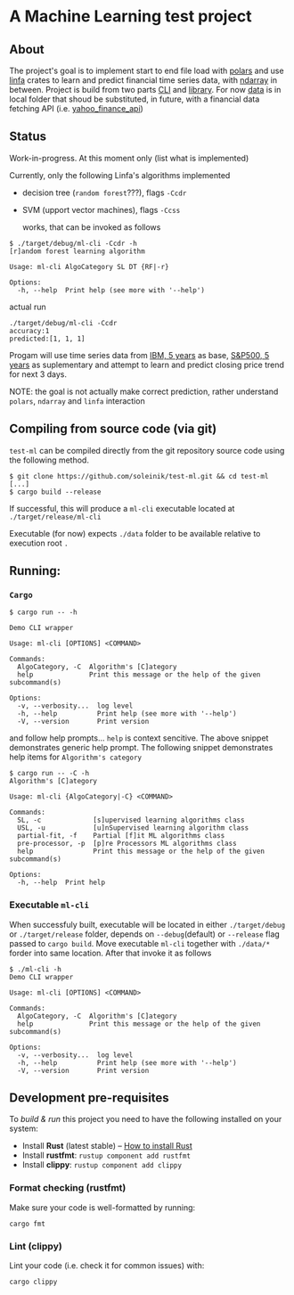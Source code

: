 # A Machine Learning test project

## About
The project's goal is to implement start to end file load with [polars](https://crates.io/crates/polars) and use [linfa](https://crates.io/crates/linfa) crates to learn and predict financial time series data, with [ndarray](https://crates.io/crates/ndarray) in between.
Project is build from two parts [CLI](/ml-cli/) and [library](/ml-lib/). For now [data](/data/) is in local folder that shoud be substituted, in future, with a financial data fetching API (i.e. [yahoo_finance_api](https://crates.io/crates/yahoo_finance_api))


## Status
Work-in-progress. At this moment only (list what is implemented) 

Currently, only the following Linfa's algorithms implemented
- decision tree (`random forest`???), flags `-Ccdr`
- SVM (upport vector machines), flags `-Ccss`


  works, that can be invoked as follows
```
$ ./target/debug/ml-cli -Ccdr -h
[r]andom forest learning algorithm

Usage: ml-cli AlgoCategory SL DT {RF|-r}

Options:
  -h, --help  Print help (see more with '--help')
```
actual run
```
./target/debug/ml-cli -Ccdr
accuracy:1
predicted:[1, 1, 1]
```

Progam will use time series data from [IBM, 5 years](./data/IBM-5y.csv) as base, [S&P500, 5 years](./data/^GSPC-5y.csv) as suplementary and attempt to learn and predict closing price trend for next 3 days.

NOTE: the goal is not actually make correct prediction, rather understand `polars`, `ndarray` and `linfa` interaction 


## Compiling from source code (via git)

`test-ml` can be compiled directly from the git repository source code using the following method.


```
$ git clone https://github.com/soleinik/test-ml.git && cd test-ml
[...]
$ cargo build --release
```

If successful, this will produce a `ml-cli` executable located at `./target/release/ml-cli`

Executable (for now) expects `./data` folder to be available relative to execution root `.`

## Running:

### `Cargo`
```
$ cargo run -- -h

Demo CLI wrapper

Usage: ml-cli [OPTIONS] <COMMAND>

Commands:
  AlgoCategory, -C  Algorithm's [C]ategory
  help              Print this message or the help of the given subcommand(s)

Options:
  -v, --verbosity...  log level
  -h, --help          Print help (see more with '--help')
  -V, --version       Print version

```
and follow help prompts... `help` is context sencitive. The above snippet demonstrates generic help prompt. The following snippet demonstrates help items for `Algorithm's category` 

```
$ cargo run -- -C -h
Algorithm's [C]ategory

Usage: ml-cli {AlgoCategory|-C} <COMMAND>

Commands:
  SL, -c             [s]upervised learning algorithms class
  USL, -u            [u]nSupervised learning algorithm class
  partial-fit, -f    Partial [f]it ML algorithms class
  pre-processor, -p  [p]re Processors ML algorithms class
  help               Print this message or the help of the given subcommand(s)

Options:
  -h, --help  Print help

```
### Executable `ml-cli`
When successfuly built, executable will be located in either `./target/debug` or `./target/release` folder, depends on `--debug`(default) or `--release` flag passed to `cargo build`. Move executable `ml-cli` together with `./data/*` forder into same location. After that invoke it as follows

```
$ ./ml-cli -h
Demo CLI wrapper

Usage: ml-cli [OPTIONS] <COMMAND>

Commands:
  AlgoCategory, -C  Algorithm's [C]ategory
  help              Print this message or the help of the given subcommand(s)

Options:
  -v, --verbosity...  log level
  -h, --help          Print help (see more with '--help')
  -V, --version       Print version
```



## Development pre-requisites

To _build & run_ this project you need to have the following installed on your system:

- Install **Rust** (latest stable) – [How to install Rust](https://www.rust-lang.org/en-US/install.html)
- Install **rustfmt**: `rustup component add rustfmt`
- Install **clippy**: `rustup component add clippy`


### Format checking (rustfmt)

Make sure your code is well-formatted by running:

```
cargo fmt
```

### Lint (clippy)

Lint your code (i.e. check it for common issues) with:

```
cargo clippy
```
